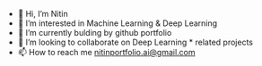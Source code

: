 - 👋 Hi, I’m Nitin
- 👀 I’m interested in Machine Learning & Deep Learning
- 🌱 I’m currently bulding by github portfolio
- 💞️ I’m looking to collaborate on Deep Learning * related projects
- 📫 How to reach me nitinportfolio.ai@gmail.com

<!---
nitinportfolio/nitinportfolio is a ✨ special ✨ repository because its `README.md` (this file) appears on your GitHub profile.
You can click the Preview link to take a look at your changes.
--->
